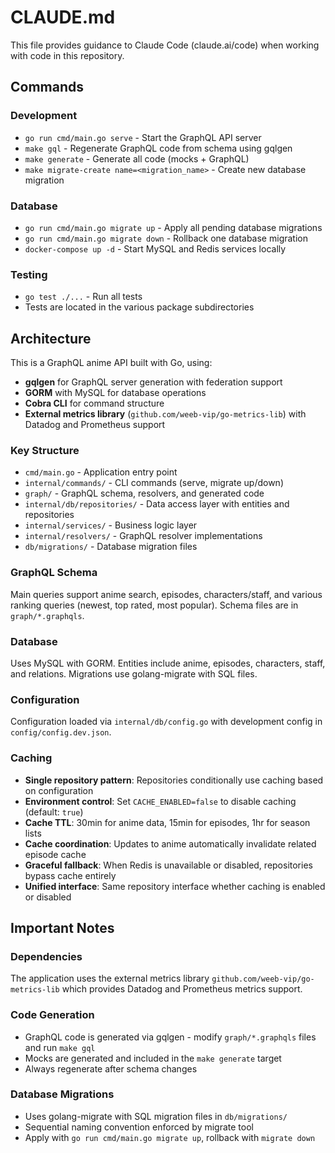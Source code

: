 # CLAUDE.md

This file provides guidance to Claude Code (claude.ai/code) when working with code in this repository.

## Commands

### Development
- `go run cmd/main.go serve` - Start the GraphQL API server
- `make gql` - Regenerate GraphQL code from schema using gqlgen
- `make generate` - Generate all code (mocks + GraphQL)
- `make migrate-create name=<migration_name>` - Create new database migration

### Database
- `go run cmd/main.go migrate up` - Apply all pending database migrations
- `go run cmd/main.go migrate down` - Rollback one database migration
- `docker-compose up -d` - Start MySQL and Redis services locally

### Testing
- `go test ./...` - Run all tests
- Tests are located in the various package subdirectories

## Architecture

This is a GraphQL anime API built with Go, using:
- **gqlgen** for GraphQL server generation with federation support
- **GORM** with MySQL for database operations
- **Cobra CLI** for command structure
- **External metrics library** (`github.com/weeb-vip/go-metrics-lib`) with Datadog and Prometheus support

### Key Structure
- `cmd/main.go` - Application entry point
- `internal/commands/` - CLI commands (serve, migrate up/down)
- `graph/` - GraphQL schema, resolvers, and generated code
- `internal/db/repositories/` - Data access layer with entities and repositories
- `internal/services/` - Business logic layer
- `internal/resolvers/` - GraphQL resolver implementations
- `db/migrations/` - Database migration files

### GraphQL Schema
Main queries support anime search, episodes, characters/staff, and various ranking queries (newest, top rated, most popular). Schema files are in `graph/*.graphqls`.

### Database
Uses MySQL with GORM. Entities include anime, episodes, characters, staff, and relations. Migrations use golang-migrate with SQL files.

### Configuration
Configuration loaded via `internal/db/config.go` with development config in `config/config.dev.json`.

### Caching
- **Single repository pattern**: Repositories conditionally use caching based on configuration
- **Environment control**: Set `CACHE_ENABLED=false` to disable caching (default: `true`)
- **Cache TTL**: 30min for anime data, 15min for episodes, 1hr for season lists
- **Cache coordination**: Updates to anime automatically invalidate related episode cache
- **Graceful fallback**: When Redis is unavailable or disabled, repositories bypass cache entirely
- **Unified interface**: Same repository interface whether caching is enabled or disabled

## Important Notes

### Dependencies
The application uses the external metrics library `github.com/weeb-vip/go-metrics-lib` which provides Datadog and Prometheus metrics support.

### Code Generation
- GraphQL code is generated via gqlgen - modify `graph/*.graphqls` files and run `make gql`
- Mocks are generated and included in the `make generate` target
- Always regenerate after schema changes

### Database Migrations
- Uses golang-migrate with SQL migration files in `db/migrations/`
- Sequential naming convention enforced by migrate tool
- Apply with `go run cmd/main.go migrate up`, rollback with `migrate down`